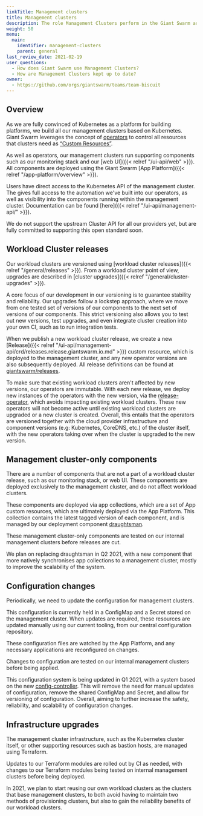 ```yaml
---
linkTitle: Management clusters
title: Management clusters
description: The role Management Clusters perform in the Giant Swarm architecture and how they are updated.
weight: 50
menu:
  main:
    identifier: management-clusters
    parent: general
last_review_date: 2021-02-19
user_questions:
  - How does Giant Swarm use Management Clusters?
  - How are Management Clusters kept up to date?
owner:
  - https://github.com/orgs/giantswarm/teams/team-biscuit
---
```


## Overview

As we are fully convinced of Kubernetes as a platform for building platforms, we build all our management clusters based on Kubernetes. Giant Swarm leverages the concept of [operators](https://kubernetes.io/docs/concepts/extend-kubernetes/operator/) to control all resources that clusters need as [“Custom Resources”](https://kubernetes.io/docs/concepts/extend-kubernetes/api-extension/custom-resources/).

As well as operators, our management clusters run supporting components such as our monitoring stack and our [web UI]({{< relref "/ui-api/web" >}}). All components are deployed using the Giant Swarm [App Platform]({{< relref "/app-platform/overview" >}}).

Users have direct access to the Kubernetes API of the management cluster. The gives full access to the automation we've built into our operators, as well as visibility into the components running within the management cluster. Documentation can be found [here]({{< relref "/ui-api/management-api/" >}}).

We do not support the upstream Cluster API for all our providers yet, but are fully committed to supporting this open standard soon.

## Workload Cluster releases

Our workload clusters are versioned using [workload cluster releases]({{< relref "/general/releases" >}}). From a workload cluster point of view, upgrades are described in [cluster upgrades]({{< relref "/general/cluster-upgrades" >}}).

A core focus of our development in our versioning is to guarantee stability and reliability. Our upgrades follow a lockstep approach, where we move from one tested set of versions of our components to the next set of versions of our components. This strict versioning also allows you to test out new versions, test upgrades, and even integrate cluster creation into your own CI, such as to run integration tests.

When we publish a new workload cluster release, we create a new [Release]({{< relref "/ui-api/management-api/crd/releases.release.giantswarm.io.md" >}}) custom resource, which is deployed to the management cluster, and any new operator versions are also subsequently deployed. All release definitions can be found at [giantswarm/releases](https://github.com/giantswarm/releases).

To make sure that existing workload clusters aren't affected by new versions, our operators are immutable. With each new release, we deploy new instances of the operators with the new version, via the [release-operator](https://github.com/giantswarm/release-operator/), which avoids impacting existing workload clusters. These new operators will not become active until existing workload clusters are upgraded or a new cluster is created. Overall, this entails that the operators are versioned together with the cloud provider infrastructure and component versions (e.g: Kubernetes, CoreDNS, etc.) of the cluster itself, with the new operators taking over when the cluster is upgraded to the new version.

## Management cluster-only components

There are a number of components that are not a part of a workload cluster release, such as our monitoring stack, or web UI. These components are deployed exclusively to the management cluster, and do not affect workload clusters.

These components are deployed via app collections, which are a set of App custom resources, which are ultimately deployed via the App Platform. This collection contains the latest tagged version of each component, and is managed by our deployment component [draughtsman](https://github.com/giantswarm/draughtsman/).

These management cluster-only components are tested on our internal management clusters before releases are cut.

We plan on replacing draughtsman in Q2 2021, with a new component that more natively synchronises app collections to a management cluster, mostly to improve the scalability of the system.

## Configuration changes

Periodically, we need to update the configuration for management clusters.

This configuration is currently held in a ConfigMap and a Secret stored on the management cluster. When updates are required, these resources are updated manually using our current tooling, from our central configuration repository.

These configuration files are watched by the App Platform, and any necessary applications are reconfigured on changes.

Changes to configuration are tested on our internal management clusters before being applied.

This configuration system is being updated in Q1 2021, with a system based on the new [config-controller](https://github.com/giantswarm/config-controller/). This will remove the need for manual updates of configuration, remove the shared ConfigMap and Secret, and allow for versioning of configuration. Overall, aiming to further increase the safety, reliability, and scalability of configuration changes.

## Infrastructure upgrades

The management cluster infrastructure, such as the Kubernetes cluster itself, or other supporting resources such as bastion hosts, are managed using Terraform.

Updates to our Terraform modules are rolled out by CI as needed, with changes to our Terraform modules being tested on internal management clusters before being deployed.

In 2021, we plan to start reusing our own workload clusters as the clusters that base management clusters, to both avoid having to maintain two methods of provisioning clusters, but also to gain the reliability benefits of our workload clusters.
